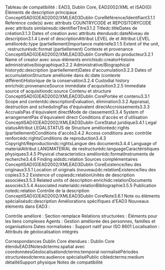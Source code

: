 Tableau de compatibilité : EAD3, Dublin Core, EAD2002/XML et ISAD(G)
Éléments de description principaux
ConceptISAD(G)EAD2002/XMLEAD3Dublin CoreRéférence/Identifiant3.1.1 Reference code(s)<unitid> avec attributs COUNTRYCODE et REPOSITORYCODE<unitid> avec attributs similairesdc:identifierTitre3.1.2 Title<unittitle><unittitle>dc:titleDates de création3.1.3 Dates of creation<unitdate><unitdate> avec attributs étendusdc:dateNiveau de description3.1.4 Level of descriptionAttribut LEVEL de <archdesc> et <c>Attribut LEVEL améliorédc:type (partiellement)Importance matérielle3.1.5 Extent of the unit<physdesc>, <extent><physdesc>, <extent> restructurésdc:format (partiellement)
Contexte et provenance
ConceptISAD(G)EAD2002/XMLEAD3Dublin CoreNom du producteur3.2.1 Name of creator<origination><origination> avec sous-éléments enrichisdc:creatorHistoire administrative/biographique3.2.2 Administrative/Biographical history<bioghist><bioghist>dc:description (partiellement)Dates d'accumulation3.2.3 Dates of accumulation<custodhist><date type="accumulation">Structure améliorée dans <custodhist>dc:date (contexte différent)Historique de la conservation3.2.4 Custodial history<custodhist><custodhist> enrichidc:provenanceSource immédiate d'acquisition3.2.5 Immediate source of acquisition<acqinfo><acqinfo>dc:source
Contenu et structure
ConceptISAD(G)EAD2002/XMLEAD3Dublin CorePortée et contenu3.3.1 Scope and content<scopecontent><scopecontent>dc:descriptionÉvaluation, élimination3.3.2 Appraisal, destruction and scheduling<appraisal><appraisal>Pas d'équivalent directAccroissements3.3.3 Accruals<accruals><accruals>Pas d'équivalent directMode de classement3.3.4 System of arrangement<arrangement><arrangement>Pas d'équivalent direct
Conditions d'accès et d'utilisation
ConceptISAD(G)EAD2002/XMLEAD3Dublin CoreStatut juridique3.4.1 Legal statusAttribut LEGALSTATUS de <archdesc>Structure amélioréedc:rights (partiellement)Conditions d'accès3.4.2 Access conditions<accessrestrict><accessrestrict> avec contrôle renforcédc:rightsConditions de reproduction3.4.3 Copyright/Reproduction<userestrict><userestrict>dc:rightsLangue des documents3.4.4 Language of materialAttribut LANGMATERIAL de <archdesc><langmaterial> restructurédc:languageCaractéristiques physiques3.4.5 Physical characteristics<physdesc><physfacet><physdesc> améliorédc:formatInstruments de recherche3.4.6 Finding aids<otherfindaid><otherfindaid>dc:relation
Sources complémentaires
ConceptISAD(G)EAD2002/XMLEAD3Dublin CoreExistence/lieu des originaux3.5.1 Location of originals<odd><originalsloc> (nouveau)dc:relationExistence/lieu des copies3.5.2 Existence of copies<altformavail><altformavail>dc:relationUnités de description associées3.5.3 Related units of description<relatedmaterial><relatedmaterial> enrichidc:relationDocuments associés3.5.4 Associated material<separatedmaterial><separatedmaterial>dc:relationBibliographie3.5.5 Publication note<bibliography><bibliography>dc:relation
Contrôle de la description
ConceptISAD(G)EAD2002/XMLEAD3Dublin CoreNote3.6.1 Note<odd><odd> ou éléments spécialisésdc:description
Améliorations spécifiques d'EAD3
Nouveaux éléments dans EAD3 :

Contrôle amélioré : Section <control> remplace <eadheader>
Relations structurées : Éléments <relation> pour les liens complexes
Agents : Gestion améliorée des personnes, familles et organisations
Dates normalisées : Support natif pour ISO 8601
Localisation : Attributs de géolocalisation intégrés

Correspondances Dublin Core étendues :
Dublin Core étenduEAD3Notesdcterms:spatial<geogname> avec coordonnéesGéolocalisationdcterms:temporal<unitdate> normaliséPériodes structuréesdcterms:audience<accessrestrict> spécialiséPublic cibledcterms:medium<physdesc> détailléSupport physique
Notes de compatibilité

